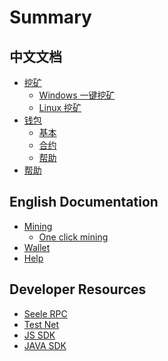 # Summary

## 中文文档

* [挖矿]()
    * [Windows 一键挖矿]()
    * [Linux 挖矿]()
* [钱包](CN/wallet/钱包.md)
    * [基本](CN/wallet/基本.md)
    * [合约](CN/wallet/合约.md)
    * [帮助](CN/wallet/帮助.md)
* [帮助](CN/帮助.md)

## English Documentation

* [Mining]()
    * [One click mining]()
* [Wallet]()
* [Help](EN/help.md)

## Developer Resources

* [Seele RPC](Dev/RPC.md)
* [Test Net]()
* [JS    SDK]()
* [JAVA  SDK]()
